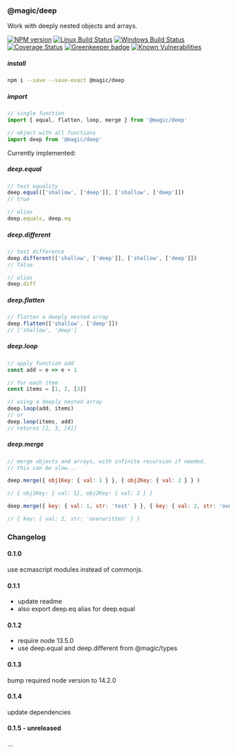 ### @magic/deep

Work with deeply nested objects and arrays.

[![NPM version][npm-image]][npm-url]
[![Linux Build Status][travis-image]][travis-url]
[![Windows Build Status][appveyor-image]][appveyor-url]
[![Coverage Status][coveralls-image]][coveralls-url]
[![Greenkeeper badge][greenkeeper-image]][greenkeeper-url]
[![Known Vulnerabilities][snyk-image]][snyk-url]

[npm-image]: https://img.shields.io/npm/v/@magic/deep.svg
[npm-url]: https://www.npmjs.com/package/@magic/deep
[travis-image]: https://api.travis-ci.com/magic/deep.svg?branch=master
[travis-url]: https://travis-ci.com/magic/deep
[appveyor-image]: https://img.shields.io/appveyor/ci/magic/deep/master.svg
[appveyor-url]: https://ci.appveyor.com/project/magic/deep/branch/master
[coveralls-image]: https://coveralls.io/repos/github/magic/deep/badge.svg
[coveralls-url]: https://coveralls.io/github/magic/deep
[greenkeeper-image]: https://badges.greenkeeper.io/magic/deep.svg
[greenkeeper-url]: https://badges.greenkeeper.io/magic/deep.svg
[snyk-image]: https://snyk.io/test/github/magic/deep/badge.svg
[snyk-url]: https://snyk.io/test/github/magic/deep

##### install
```bash
npm i --save --save-exact @magic/deep
```

##### import
```javascript
// single function
import { equal, flatten, loop, merge } from '@magic/deep'

// object with all functions
import deep from '@magic/deep'
```

Currently implemented:

##### deep.equal
```javascript
// test equality
deep.equal(['shallow', ['deep']], ['shallow', ['deep']])
// true

// alias
deep.equals, deep.eq
```

##### deep.different
```javascript
// test difference
deep.different(['shallow', ['deep']], ['shallow', ['deep']])
// false

// alias
deep.diff
```


##### deep.flatten
```javascript
// flatten a deeply nested array
deep.flatten(['shallow', ['deep']])
// ['shallow', 'deep']
```

##### deep.loop
```javascript
// apply function add
const add = e => e + 1

// for each item
const items = [1, 2, [3]]

// using a deeply nested array
deep.loop(add, items)
// or
deep.loop(items, add)
// returns [2, 3, [4]]
```

##### deep.merge
```javascript
// merge objects and arrays, with infinite recursion if needed.
// this can be slow...

deep.merge({ obj1Key: { val: 1 } }, { obj2Key: { val: 2 } } )

// { obj1Key: { val: 1}, obj2Key: { val: 2 } }

deep.merge({ key: { val: 1, str: 'test' } }, { key: { val: 2, str: 'overwritten' } })

// { key: { val: 2, str: 'overwritten' } }
```

### Changelog

#### 0.1.0
use ecmascript modules instead of commonjs.

#### 0.1.1
* update readme
* also export deep.eq alias for deep.equal

#### 0.1.2
* require node 13.5.0
* use deep.equal and deep.different from @magic/types

#### 0.1.3
bump required node version to 14.2.0

#### 0.1.4 
update dependencies

#### 0.1.5 - unreleased
...

